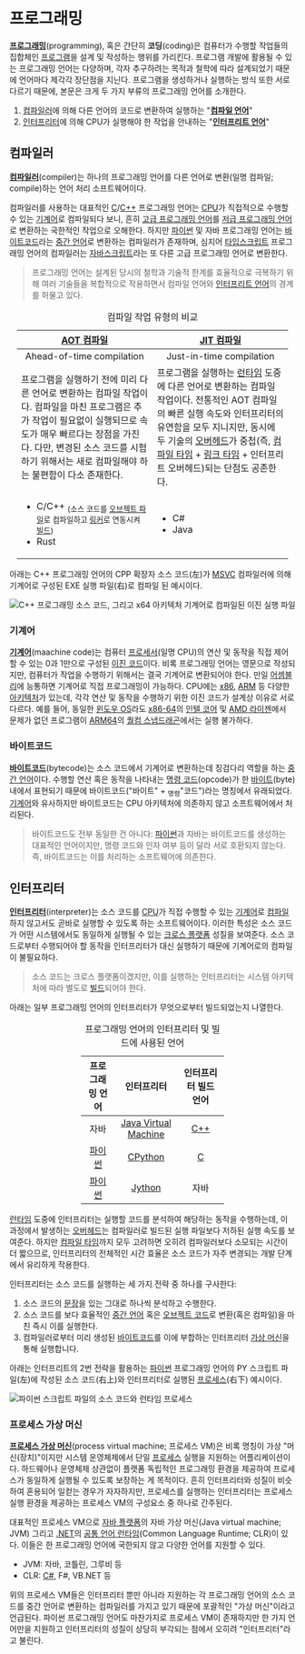 # 프로그래밍
**[프로그래밍](https://en.wikipedia.org/wiki/Computer_programming)**(programming), 혹은 간단히 **코딩**(coding)은 컴퓨터가 수행할 작업들의 집합체인 [프로그램](https://en.wikipedia.org/wiki/Computer_program)을 설계 및 작성하는 행위를 가리킨다. 프로그램 개발에 활용될 수 있는 프로그래밍 언어는 다양하며, 각자 추구하려는 목적과 철학에 따라 설계되었기 때문에 언어마다 제각각 장단점을 지닌다. 프로그램을 생성하거나 실행하는 방식 또한 서로 다르기 때문에, 본문은 크게 두 가지 부류의 프로그래밍 언어를 소개한다.

1. [컴파일러](#컴파일러)에 의해 다른 언어의 코드로 변환하여 실행하는 "**[컴파일 언어](https://en.wikipedia.org/wiki/Compiled_language)**"
1. [인터프리터](#인터프리터)에 의해 CPU가 실행해야 한 작업을 안내하는 "**[인터프리트 언어](https://en.wikipedia.org/wiki/Interpreter_(computing))**"

## 컴파일러
**[컴파일러](https://en.wikipedia.org/wiki/Compiler)**(compiler)는 하나의 프로그래밍 언어를 다른 언어로 변환(일명 컴파일; compile)하는 언어 처리 소프트웨어이다.

컴파일러를 사용하는 대표적인 [C](C.md)/[C++](Cpp.md) 프로그래밍 언어는 [CPU](Processor.md)가 직접적으로 수행할 수 있는 [기계어](#기계어)로 컴파일되다 보니, 흔히 [고급 프로그래밍 언어](https://en.wikipedia.org/wiki/High-level_programming_language)를 [저급 프로그래밍 언어](https://en.wikipedia.org/wiki/Low-level_programming_language)로 변환하는 국한적인 작업으로 오해한다. 하지만 [파이썬](Python.md) 및 자바 프로그래밍 언어는 [바이트코드](#바이트코드)라는 [중간 언어](https://en.wikipedia.org/wiki/Intermediate_representation)로 변환하는 컴파일러가 존재하며, 심지어 [타입스크립트](TypeScript.md) 프로그래밍 언어의 컴파일러는 [자바스크립트](JavaScript.md)라는 또 다른 고급 프로그래밍 언어로 변환한다.

>  프로그래밍 언어는 설계된 당시의 철학과 기술적 한계를 효율적으로 극복하기 위해 여러 기술들을 복합적으로 작용하면서 컴파일 언어와 [인터프리트 언어](#인터프리터)의 경계를 허물고 있다.

<table style="width: 95%; margin-left: auto; margin-right: auto;"><caption style="caption-side: top;">컴파일 작업 유형의 비교</caption><colgroup><col style="width: 50%;"/><col style="width: 50%;"/></colgroup><thead><tr><th style="text-align: center;"><a href="https://en.wikipedia.org/wiki/Ahead-of-time_compilation">AOT 컴파일</a></th><th style="text-align: center;"><a href="https://en.wikipedia.org/wiki/Just-in-time_compilation">JIT 컴파일</a></th></tr></thead><tbody><tr><td style="text-align: center;">Ahead-of-time compilation</td><td style="text-align: center;">Just-in-time compilation</td></tr><tr><td>프로그램을 실행하기 전에 미리 다른 언어로 변환하는 컴파일 작업이다. 컴파일을 마친 프로그램은 추가 작업이 필요없이 실행되므로 속도가 매우 빠르다는 장점을 가진다. 다만, 변경된 소스 코드를 시험하기 위해서는 새로 컴파일해야 하는 불편함이 다소 존재한다.</td><td>프로그램을 실행하는 <a href="https://en.wikipedia.org/wiki/Execution_(computing)#Runtime">런타임</a> 도중에 다른 언어로 변환하는 컴파일 작업이다. 전통적인 AOT 컴파일의 빠른 실행 속도와 인터프리터의 유연함을 모두 지니지만, 동시에 두 기술의 <a href="https://en.wikipedia.org/wiki/Overhead_(computing)">오버헤드</a>가 중첩(즉, <a href="https://en.wikipedia.org/wiki/Compile_time">컴파일 타임</a> + <a href="https://en.wikipedia.org/wiki/Link_time">링크 타임</a> + 인터프리트 오버헤드)되는 단점도 공존한다.</td></tr><tr><td><ul><li>C/C++&nbsp;<sub>(소스 코드를 <a href="https://en.wikipedia.org/wiki/Object_code">오브젝트 파일</a>로 컴파일하고 <a href="https://en.wikipedia.org/wiki/Linker_(computing)">링커</a>로 연동시켜 <a href="https://en.wikipedia.org/wiki/Software_build">빌드</a>)</sub></li><li>Rust</li></ul></td><td><ul><li>C#</li><li>Java</li></ul></td></tr></tbody></table>

아래는 C++ 프로그래밍 언어의 CPP 확장자 소스 코드(左)가 [MSVC](https://en.wikipedia.org/wiki/Microsoft_Visual_C++) 컴파일러에 의해 기계어로 구성된 EXE 실행 파일(右)로 컴파일 된 예시이다.

![C++ 프로그래밍 소스 코드, 그리고 x64 아키텍처 기계어로 컴파일된 이진 실행 파일](./images/programming_compiler_example.png)

### 기계어
**[기계어](https://en.wikipedia.org/wiki/Machine_code)**(maachine code)는 컴퓨터 [프로세서](Processor.md)(일명  CPU)의 연산 및 동작을 직접 제어할 수 있는 0과 1만으로 구성된 [이진 코드](https://en.wikipedia.org/wiki/Binary_code)이다. 비록 프로그래밍 언어는 영문으로 작성되지만, 컴퓨터가 작업을 수행하기 위해서는 결국 기계어로 변환되어야 한다. 만일 [어셈블리](Assembly.md)에 능통하면 기계어로 직접 프로그래밍이 가능하다. CPU에는 [x86](https://en.wikipedia.org/wiki/X86), [ARM](https://en.wikipedia.org/wiki/ARM_architecture_family) 등 다양한 [아키텍처](https://en.wikipedia.org/wiki/Instruction_set_architecture)가 있는데, 각각 연산 및 동작을 수행하기 위한 이진 코드가 설계상 이유로 서로 다르다. 예를 들어, 동일한 [윈도우 OS](Windows.md)라도 [x86-64](https://en.wikipedia.org/wiki/X86-64)의 [인텔 코어](https://en.wikipedia.org/wiki/Intel_Core) 및 [AMD 라이젠](https://en.wikipedia.org/wiki/Ryzen)에서 문제가 없던 프로그램이 [ARM64](https://en.wikipedia.org/wiki/AArch64)의 [퀄컴 스냅드래곤](https://en.wikipedia.org/wiki/Qualcomm_Snapdragon)에서는 실행 불가하다.

### 바이트코드
**[바이트코드](https://en.wikipedia.org/wiki/Bytecode)**(bytecode)는 소스 코드에서 기계어로 변환하는데 징검다리 역할을 하는 [중간 언어](https://en.wikipedia.org/wiki/Intermediate_representation)이다. 수행할 연산 혹은 동작을 나타내는 [명령 코드](https://en.wikipedia.org/wiki/Opcode)(opcode)가 한 [바이트](https://en.wikipedia.org/wiki/Byte)(byte) 내에서 표현되기 때문에 바이트코드("바이트" + <sub>명령</sub>"코드")라는 명칭에서 유래되었다. [기계어](#기계어)와 유사하지만 바이트코드는 CPU 아키텍처에 의존하지 않고 소프트웨어에서 처리된다.
        
> 바이트코드도 전부 동일한 건 아니다: [파이썬](Python.md)과 자바는 바이트코드를 생성하는 대표적인 언어이지만, 명령 코드와 인자 여부 등이 달라 서로 호환되지 않는다. 즉, 바이트코드는 이를 처리하는 소프트웨어에 의존한다.

## 인터프리터
**[인터프리터](https://en.wikipedia.org/wiki/Interpreter_(computing))**(interpreter)는 소스 코드를 [CPU](Processor.md)가 직접 수행할 수 있는 [기계어](#기계어)로 [컴파일](#컴파일러)하지 않고서도 곧바로 실행할 수 있도록 하는 소프트웨어이다. 이러한 특성은 소스 코드가 어떤 시스템에서도 동일하게 실행될 수 있는 [크로스 플랫폼](https://en.wikipedia.org/wiki/Cross-platform_software) 성질을 보여준다. 소스 코드로부터 수행되어야 할 동작을 인터프리터가 대신 실행하기 때문에 기계어로의 컴파일이 불필요하다.

> 소스 코드는 크로스 플랫폼이겠지만, 이를 실행하는 인터프리터는 시스템 아키텍처에 따라 별도로 [빌드](https://en.wikipedia.org/wiki/Software_build)되어야 한다.

아래는 일부 프로그래밍 언어의 인터프리터가 무엇으로부터 빌드되었는지 나열한다.

<table style="table-layout: fixed; width: 50%; margin-left: auto; margin-right: auto;"><caption style="caption-side: top;">프로그래밍 언어의 인터프리터 및 빌드에 사용된 언어</caption><thead><tr><th style="text-align: center;">프로그래밍 언어</th><th style="text-align: center;">인터프리터</th><th style="text-align: center;">인터프리터 빌드 언어</th></tr></thead><tbody><tr><td style="text-align: center;">자바</td><td style="text-align: center;"><a href="https://en.wikipedia.org/wiki/Java_virtual_machine">Java Virtual Machine</a></td><td style="text-align: center;"><a href="Cpp.md">C++</a></td></tr><tr><td style="text-align: center;"><a href="Python.md">파이썬</a></td><td style="text-align: center;"><a href="https://en.wikipedia.org/wiki/CPython">CPython</a></td><td style="text-align: center;"><a href="C.md">C</a></td></tr><tr><td style="text-align: center;"><a href="Python.md">파이썬</a></td><td style="text-align: center;"><a href="https://en.wikipedia.org/wiki/Jython">Jython</a></td><td style="text-align: center;">자바</td></tr></tbody></table>

[런타임](https://en.wikipedia.org/wiki/Execution_(computing)#Runtime) 도중에 인터프리터는 실행할 코드를 분석하여 해당하는 동작을 수행하는데, 이 과정에서 발생하는 [오버헤드](https://en.wikipedia.org/wiki/Overhead_(computing))는 컴파일러로 빌드된 실행 파일보다 저하된 실행 속도를 보여준다. 하지만 [컴파일 타임](https://en.wikipedia.org/wiki/Compile_time)까지 모두 고려하면 오히려 컴파일러보다 소모되는 시간이 더 짧으므로, 인터프리터의 전체적인 시간 효율은 소스 코드가 자주 변경되는 개발 단계에서 유리하게 작용한다.

인터프리터는 소스 코드를 실행하는 세 가지 전략 중 하나를 구사한다:

1. 소스 코드의 [문장](https://en.wikipedia.org/wiki/Statement_(computer_science))을 있는 그대로 하나씩 분석하고 수행한다.
2. 소스 코드를 보다 효율적인 [중간 언어](https://en.wikipedia.org/wiki/Intermediate_representation) 혹은 [오브젝트 코드](https://en.wikipedia.org/wiki/Object_code)로 변환(혹은 컴파일)을 마친 즉시 이를 실행한다.
3. 컴파일러로부터 미리 생성된 [바이트코드](#바이트코드)를 이에 부합하는 인터프리터 [가상 머신](#프로세스-가상-머신)을 통해 실행합니다.

아래는 인터프리트의 2번 전략을 활용하는 [파이썬](Python.md) 프로그래밍 언어의 PY 스크립트 파일(左)에 작성된 소스 코드(右上)와 인터프리터로 실행된 [프로세스](Process.md)(右下) 예시이다.

![파이썬 스크립트 파일의 소스 코드와 런타임 프로세스](./images/programming_interpreter_example.png)

### 프로세스 가상 머신
**[프로세스 가상 머신](https://en.wikipedia.org/wiki/Virtual_machine#Process_virtual_machines)**(process virtual machine; 프로세스 VM)은 비록 명칭이 가상 "머신(장치)"이지만 시스템 운영체제에서 단일 [프로세스](Process.md#프로세스) 실행을 지원하는 어플리케이션이다. 하드웨어나 운영체제 상관없이 플랫폼 독립적인 프로그래밍 환경을 제공하여 프로세스가 동일하게 실행될 수 있도록 보장하는 게 목적이다. 흔히 인터프리터와 성질이 비슷하여 혼용되어 일컫는 경우가 자자하지만, 프로세스를 실행하는 인터프리터는 프로세스 실행 환경을 제공하는 프로세스 VM의 구성요소 중 하나로 간주된다.

대표적인 프로세스 VM으로 [자바 플랫폼](https://en.wikipedia.org/wiki/Java_(software_platform))의 자바 가상 머신(Java virtual machine; JVM) 그리고 [.NET](Csharp.md#net)의 [공통 언어 런타임](https://en.wikipedia.org/wiki/Common_Language_Runtime)(Common Language Runtime; CLR)이 있다. 이들은 한 프로그래밍 언어에 국한되지 않고 다양한 언어를 지원할 수 있다.

* JVM: 자바, 코틀린, 그루비 등
* CLR: [C#](Csharp.md), F#, VB.NET 등

위의 프로세스 VM들은 인터프리터 뿐만 아니라 지원하는 각 프로그래밍 언어의 소스 코드를 중간 언어로 변환하는 컴파일러를 가지고 있기 때문에 포괄적인 "가상 머신"이라고 언급된다. 파이썬 프로그래밍 언어도 마찬가지로 프로세스 VM이 존재하지만 한 가지 언어만을 지원하고 인터프리터의 성질이 상당히 부각되는 점에서 오히려 "인터프리터"라고 불린다.
